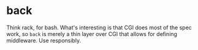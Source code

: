 # back

Think rack, for bash.  What's interesting is that CGI does most of the spec work, so `back` is merely a thin layer over CGI that allows for defining middleware.  Use responsibly.
